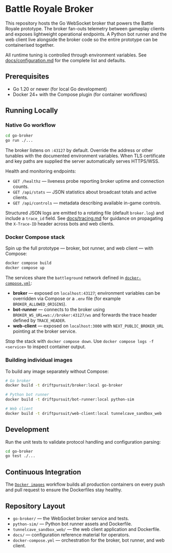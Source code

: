 # Battle Royale Broker

This repository hosts the Go WebSocket broker that powers the Battle Royale prototype. The broker fan-outs telemetry between gameplay clients and exposes lightweight operational endpoints. A Python bot runner and the web client live alongside the broker code so the entire prototype can be containerised together.

All runtime tuning is controlled through environment variables. See [docs/configuration.md](docs/configuration.md) for the complete list and defaults.

## Prerequisites

- Go 1.20 or newer (for local Go development)
- Docker 24+ with the Compose plugin (for container workflows)

## Running Locally

### Native Go workflow

```bash
cd go-broker
go run ./...
```

The broker listens on `:43127` by default. Override the address or other tunables with the documented environment variables. When TLS certificate and key paths are supplied the server automatically serves HTTPS/WSS.

Health and monitoring endpoints:

- `GET /healthz` — liveness probe reporting broker uptime and connection counts.
- `GET /api/stats` — JSON statistics about broadcast totals and active clients.
- `GET /api/controls` — metadata describing available in-game controls.

Structured JSON logs are emitted to a rotating file (default `broker.log`) and include a `trace_id` field. See [docs/tracing.md](docs/tracing.md) for guidance on propagating the `X-Trace-ID` header across bots and web clients.

### Docker Compose stack

Spin up the full prototype — broker, bot runner, and web client — with Compose:

```bash
docker compose build
docker compose up
```

The services share the `battleground` network defined in [`docker-compose.yml`](docker-compose.yml):

- **broker** — exposed on `localhost:43127`; environment variables can be overridden via Compose or a `.env` file (for example `BROKER_ALLOWED_ORIGINS`).
- **bot-runner** — connects to the broker using `BROKER_WS_URL=ws://broker:43127/ws` and forwards the trace header defined by `TRACE_HEADER`.
- **web-client** — exposed on `localhost:3000` with `NEXT_PUBLIC_BROKER_URL` pointing at the broker service.

Stop the stack with `docker compose down`. Use `docker compose logs -f <service>` to inspect container output.

### Building individual images

To build any image separately without Compose:

```bash
# Go broker
docker build -t driftpursuit/broker:local go-broker

# Python bot runner
docker build -t driftpursuit/bot-runner:local python-sim

# Web client
docker build -t driftpursuit/web-client:local tunnelcave_sandbox_web
```

## Development

Run the unit tests to validate protocol handling and configuration parsing:

```bash
cd go-broker
go test ./...
```

## Continuous Integration

The [`Docker images`](.github/workflows/docker-images.yml) workflow builds all production containers on every push and pull request to ensure the Dockerfiles stay healthy.

## Repository Layout

- `go-broker/` — the WebSocket broker service and tests.
- `python-sim/` — Python bot runner assets and Dockerfile.
- `tunnelcave_sandbox_web/` — the web client application and Dockerfile.
- `docs/` — configuration reference material for operators.
- `docker-compose.yml` — orchestration for the broker, bot runner, and web client.
